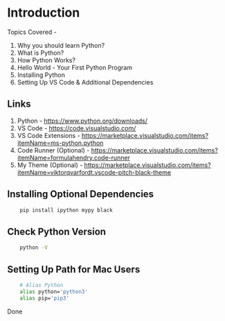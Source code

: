 # Introduction

Topics Covered -

1.  Why you should learn Python?
2.  What is Python?
3.  How Python Works?
4.  Hello World - Your First Python Program
5.  Installing Python
6.  Setting Up VS Code & Additional Dependencies

## Links

1. Python - https://www.python.org/downloads/
2. VS Code - https://code.visualstudio.com/
3. VS Code Extensions - https://marketplace.visualstudio.com/items?itemName=ms-python.python
4. Code Runner (Optional) - https://marketplace.visualstudio.com/items?itemName=formulahendry.code-runner
5. My Theme (Optional) - https://marketplace.visualstudio.com/items?itemName=viktorqvarfordt.vscode-pitch-black-theme

## Installing Optional Dependencies

```bash
    pip install ipython mypy black
```

## Check Python Version

```bash
    python -V
```

## Setting Up Path for Mac Users

```bash
    # Alias Python
    alias python='python3'
    alias pip='pip3'
```
Done